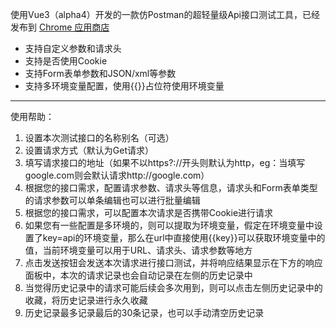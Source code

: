 使用Vue3（alpha4）开发的一款仿Postman的超轻量级Api接口测试工具，已经发布到 [Chrome 应用商店](https://chrome.google.com/webstore/detail/apitest/nenlipcaoobapddihcmlpjdoilcaomhe)

- 支持自定义参数和请求头
- 支持是否使用Cookie
- 支持Form表单参数和JSON/xml等参数
- 支持多环境变量配置，使用{{}}占位符使用环境变量

---

使用帮助：
1. 设置本次测试接口的名称别名（可选）
2. 设置请求方式（默认为Get请求）
3. 填写请求接口的地址（如果不以https?://开头则默认为http，eg：当填写google.com则会默认请求http://google.com）
4. 根据您的接口需求，配置请求参数、请求头等信息，请求头和Form表单类型的请求参数可以单条编辑也可以进行批量编辑
5. 根据您的接口需求，可以配置本次请求是否携带Cookie进行请求
6. 如果您有一些配置是多环境的，则可以提取为环境变量，假定在环境变量中设置了key=api的环境变量，那么在url中直接使用{{key}}可以获取环境变量中的值，当前环境变量可以用于URL、请求头、请求参数等地方
7. 点击发送按钮会发送本次请求进行接口测试，并将响应结果显示在下方的响应面板中，本次的请求记录也会自动记录在左侧的历史记录中
8. 当觉得历史记录中的请求可能后续会多次用到，则可以点击左侧历史记录中的收藏，将历史记录进行永久收藏
9. 历史记录最多记录最后的30条记录，也可以手动清空历史记录